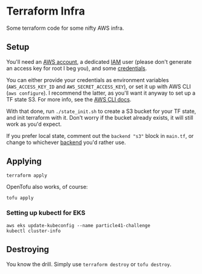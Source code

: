 # Terraform Infra

Some terraform code for some nifty AWS infra.

## Setup

You'll need an [AWS account](https://portal.aws.amazon.com/billing/signup), a dedicated [IAM](https://console.aws.amazon.com/iam/home#/users) user (please don't generate an
access key for root I beg you), and some [credentials](https://docs.aws.amazon.com/console/iam/self-accesskeys).

You can either provide your credentials as environment variables
(`AWS_ACCESS_KEY_ID` and `AWS_SECRET_ACCESS_KEY`), or set it up with AWS CLI
(`aws configure`). I recommend the latter, as you'll want it anyway to set up a
TF state S3. For more info, see the [AWS CLI
docs](https://docs.aws.amazon.com/streams/latest/dev/setup-awscli.html).

With that done, run `./state_init.sh` to create a S3 bucket for your TF state,
and init terraform with it. Don't worry if the bucket already exists, it will
still work as you'd expect.

If you prefer local state, comment out the `backend "s3"` block in `main.tf`,
or change to whichever
[backend](https://developer.hashicorp.com/terraform/language/settings/backends/configuration)
you'd rather use.

## Applying

```
terraform apply
```

OpenTofu also works, of course:

```
tofu apply
```

### Setting up kubectl for EKS

```
aws eks update-kubeconfig --name particle41-challenge
kubectl cluster-info
```

## Destroying

You know the drill. Simply use `terraform destroy` or `tofu destroy`.
